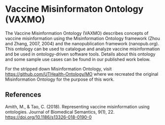 # Vaccine Misinformaton Ontology (VAXMO)

The Vaccine Misinformation Ontology (VAXMO) describes concepts of vaccine misinformation using the Misinformation Ontology framework (Zhou and Zhang, 2007, 2004) and the nanopublication framework (nanopub.org). This ontology can be used to catalogue and analyze vaccine misinformation and be used in ontology-driven software tools. Details about this ontology and some sample use cases can be found in our published work below.

For the stripped down Misinformation Ontology, visit https://github.com/UTHealth-Ontology/MO where we recreated the original Misinformation Ontology for the purpose of this work. 

## References

Amith, M., & Tao, C. (2018). Representing vaccine misinformation using ontologies. Journal of Biomedical Semantics, 9(1), 22. https://doi.org/10.1186/s13326-018-0190-0


